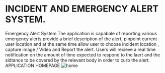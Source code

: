 # INCIDENT AND EMERGENCY ALERT SYSTEM.
Emergency Alert System
The application is capabale of reporting various emergency alerts,provide a brief description of the alert, pinpoint current user location and at the same time allow user to choose incident location , capture image / Video and Report the alert. Users will recieve a real time notification on the amount of time expected to respond to the laert and the sidtance to be covered by the relevant body in order to curb the alert.<br>
APPLICATION HOMEPAGE
 ![home](https://user-images.githubusercontent.com/22344432/48996748-487a6200-f15e-11e8-996f-7f26aca28b7a.png)
 

